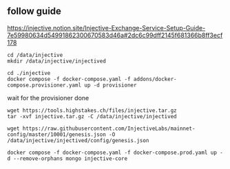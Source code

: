## follow guide
https://injective.notion.site/Injective-Exchange-Service-Setup-Guide-7e59980634d54991862300670583d46a#2dc6c99dff2145f681366b8ff3ecf178

```
cd /data/injective
mkdir /data/injective/injectived
```

```
cd ./injective
docker compose -f docker-compose.yaml -f addons/docker-compose.provisioner.yaml up -d provisioner
```
wait for the provisioner done

```
wget https://tools.highstakes.ch/files/injective.tar.gz
tar -xvf injective.tar.gz -C /data/injective/injectived

wget https://raw.githubusercontent.com/InjectiveLabs/mainnet-config/master/10001/genesis.json -O /data/injective/injectived/config/genesis.json

docker compose -f docker-compose.yaml -f docker-compose.prod.yaml up -d --remove-orphans mongo injective-core

```

